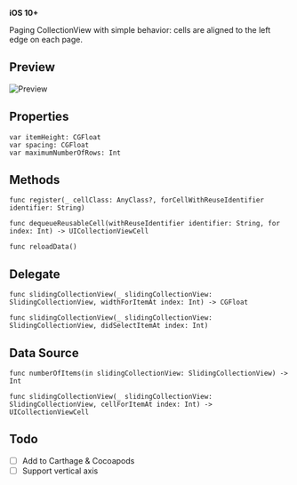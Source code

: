 **iOS 10+**

Paging CollectionView with simple behavior: cells are aligned to the left edge on each page.

## Preview

![Preview](preview.gif)

## Properties

    var itemHeight: CGFloat
    var spacing: CGFloat
    var maximumNumberOfRows: Int

## Methods

    func register(_ cellClass: AnyClass?, forCellWithReuseIdentifier identifier: String)

    func dequeueReusableCell(withReuseIdentifier identifier: String, for index: Int) -> UICollectionViewCell

    func reloadData()

## Delegate

    func slidingCollectionView(_ slidingCollectionView: SlidingCollectionView, widthForItemAt index: Int) -> CGFloat

    func slidingCollectionView(_ slidingCollectionView: SlidingCollectionView, didSelectItemAt index: Int)


## Data Source

    func numberOfItems(in slidingCollectionView: SlidingCollectionView) -> Int

    func slidingCollectionView(_ slidingCollectionView: SlidingCollectionView, cellForItemAt index: Int) -> UICollectionViewCell

## Todo

- [ ] Add to Carthage & Cocoapods
- [ ] Support vertical axis
